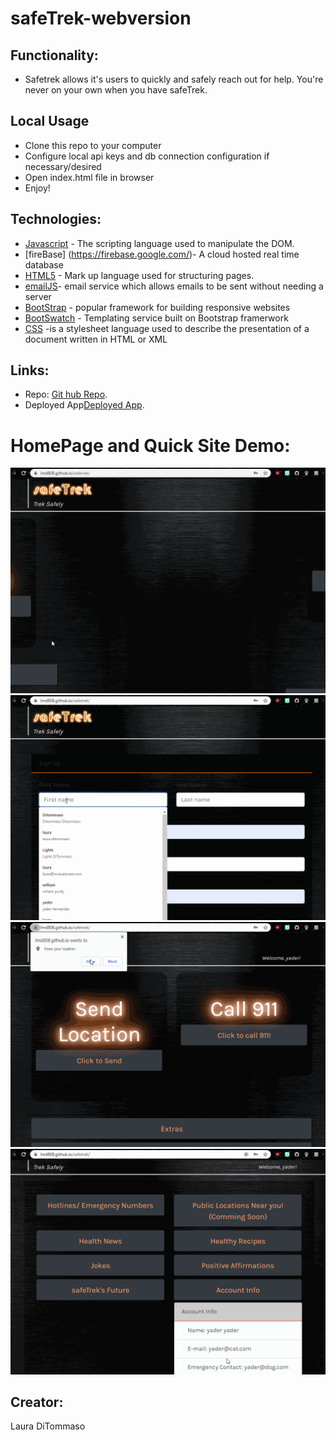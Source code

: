 # safeTrek-webversion

## Functionality: 

* Safetrek allows it's users to quickly and safely reach out for help. You're never on your own when you have safeTrek. 

## Local Usage
* Clone this repo to your computer
* Configure local api keys and db connection configuration if necessary/desired 
* Open index.html file in browser
* Enjoy!

## Technologies: 
* [Javascript](https://www.javascript.com/) - The scripting language used to manipulate the DOM. 
* [fireBase] (https://firebase.google.com/)- A cloud hosted real time database 
* [HTML5](https://developer.mozilla.org/en-US/docs/Web/Guide/HTML/HTML5) - Mark up language used for structuring pages. 
* [emailJS](https://www.emailjs.com/)- email service which allows emails to be sent without needing a server
* [BootStrap](https://getbootstrap.com/) - popular framework for building responsive websites
* [BootSwatch](https://bootswatch.com/) - Templating service built on Bootstrap framerwork 
* [CSS](https://developer.mozilla.org/en-US/docs/Web/CSS) -is a stylesheet language used to describe the presentation of a document written in HTML or XML


## Links: 
* Repo: [Git hub Repo](https://github.com/lmd808/safeTrek).
* Deployed  App[Deployed App](https://lmd808.github.io/safetrek/).

# HomePage and Quick Site Demo:  

![homePage](./images/demo1.gif)
![siteDemo](./images/demo2.gif)
![siteDemo](./images/demo3.gif)
![siteDemo](./images/demo4.gif)



## Creator: 
Laura DiTommaso
